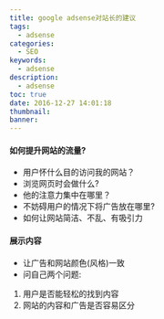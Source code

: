 ```yaml
---
title: google adsense对站长的建议
tags:
  - adsense
categories:
  - SEO
keywords:
  - adsense
description:
  - adsense
toc: true
date: 2016-12-27 14:01:18
thumbnail:
banner:
---
```


#### 如何提升网站的流量?
* 用户怀什么目的访问我的网站？
* 浏览网页时会做什么?
* 他的注意力集中在哪里？
* 不妨碍用户的情况下将广告放在哪里?
* 如何让网站简洁、不乱、有吸引力

#### 展示内容
* 让广告和网站颜色(风格)一致
* 问自己两个问题:
1. 用户是否能轻松的找到内容
2. 网站的内容和广告是否容易区分
